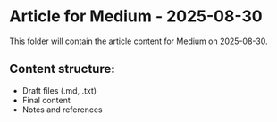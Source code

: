 # Article for Medium - 2025-08-30

This folder will contain the article content for Medium on 2025-08-30.

## Content structure:
- Draft files (.md, .txt)
- Final content
- Notes and references
